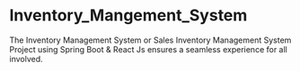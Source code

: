 # Inventory_Mangement_System
The Inventory Management System or Sales Inventory Management System Project using Spring Boot &amp; React Js ensures a seamless experience for all involved.
